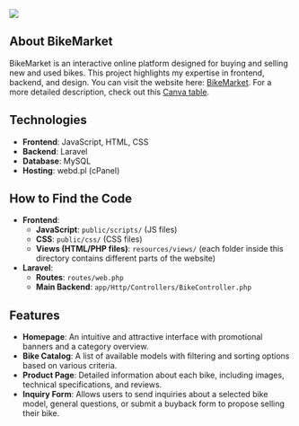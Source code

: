 <a align="center" href="https://newudam.webd.pro/"><img src="http://udam.webd.pro/images/logo.png"></a>

## About BikeMarket

BikeMarket is an interactive online platform designed for buying and selling new and used bikes. This project highlights my expertise in frontend, backend, and design. You can visit the website here: [BikeMarket](https://udam.webd.pro/). For a more detailed description, check out this [Canva table](https://bit.ly/bikeMarket).

## Technologies
- **Frontend**: JavaScript, HTML, CSS
- **Backend**: Laravel
- **Database**: MySQL
- **Hosting**: webd.pl (cPanel)

## How to Find the Code
- **Frontend**:
  - **JavaScript**: `public/scripts/` (JS files)
  - **CSS**: `public/css/` (CSS files)
  - **Views (HTML/PHP files)**: `resources/views/` (each folder inside this directory contains different parts of the website)
- **Laravel**:
  - **Routes**: `routes/web.php`
  - **Main Backend**: `app/Http/Controllers/BikeController.php`

## Features
- **Homepage**: An intuitive and attractive interface with promotional banners and a category overview.
- **Bike Catalog**: A list of available models with filtering and sorting options based on various criteria.
- **Product Page**: Detailed information about each bike, including images, technical specifications, and reviews.
- **Inquiry Form**: Allows users to send inquiries about a selected bike model, general questions, or submit a buyback form to propose selling their bike.
